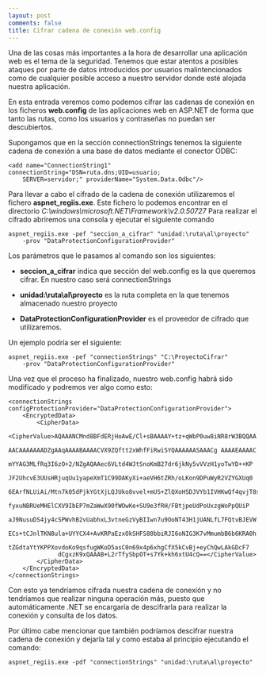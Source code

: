 ```yaml
---
layout: post
comments: false
title: Cifrar cadena de conexión web.config
---
```


Una de las cosas más importantes a la hora de desarrollar una aplicación web es el tema de la seguridad. Tenemos que estar atentos a posibles ataques por parte de datos introducidos por usuarios malintencionados como de cualquier posible acceso a nuestro servidor donde esté alojada nuestra aplicación.

En esta entrada veremos como podemos cifrar las cadenas de conexión en los ficheros **web.config** de las aplicaciones web en ASP.NET de forma que tanto las rutas, como los usuarios y contraseñas no puedan ser descubiertos.

Supongamos que en la sección connectionStrings tenemos la siguiente cadena de conexión a una base de datos mediante el conector ODBC:

``` none
<add name="ConnectionString1" connectionString="DSN=ruta.dns;UID=usuario;
    SERVER=servidor;" providerName="System.Data.Odbc"/>
```

Para llevar a cabo el cifrado de la cadena de conexión utilizaremos el fichero **aspnet_regiis.exe**. Este fichero lo podemos encontrar en el directorio *C:\windows\microsoft.NET\Framework\v2.0.50727* Para realizar el cifrado abriremos una consola y ejecutar el siguiente comando

``` none
aspnet_regiis.exe -pef "seccion_a_cifrar" "unidad:\ruta\al\proyecto" 
    -prov "DataProtectionConfigurationProvider"
```

<!--more-->

Los parámetros que le pasamos al comando son los siguientes:

* **seccion_a_cifrar** indica que sección del web.config es la que queremos cifrar. En nuestro caso será connectionStrings

* **unidad:\ruta\al\proyecto** es la ruta completa en la que tenemos almacenado nuestro proyecto

* **DataProtectionConfigurationProvider** es el proveedor de cifrado que utilizaremos.

Un ejemplo podría ser el siguiente:

``` none
aspnet_regiis.exe -pef "connectionStrings" "C:\ProyectoCifrar" 
    -prov "DataProtectionConfigurationProvider"
```

Una vez que el proceso ha finalizado, nuestro web.config habrá sido modificado y podremos ver algo como esto:

``` none
<connectionStrings configProtectionProvider="DataProtectionConfigurationProvider">
    <EncryptedData>
        <CipherData>
            <CipherValue>AQAAANCMnd8BFdERjHoAwE/Cl+sBAAAAY+tz+qWbP0uw8iNR8rW3BQQAA
              AACAAAAAAADZgAAqAAAABAAAACVX9ZQftt2xWhfFiRwiSYQAAAAAASAAACg AAAAEAAAAC
              mYYAG3MLfRq3I6zO+2/NZgAQAAec6VLtd4WJtSnoKmB27dr6jkNy5vVVzH1yoTwYD++KP
              JF2UhcvE3UUsHRjuqUu1yapeXmT1C99DAKyXi+aeVH6tZRh/oLKon9DPuWyR2VZYGXUq0
              6EArfNLUiAi/Mtn7k05dPjkYGtXjLQJUko8vvel+mUS+ZlQXoHSDJVYb1IVHKwQf4qvjT8s
              fyxuNBRUeMHElCXV9IbEP7mZaWwX90fWOwKe+SU9e3fRH/FBtjpeUdPoUxzgWoPpQUiP
              aJ9NusuDS4jy4cSPWvhB2vUabhxL3vtneGzVyBIIwn7u9OoNT43H1jUANLfL7FQtvBJEVW
              ECs+tCJnlTKN8ula+UYYCX4+AvKRPaEzxOkSHFS80bbiRJI6oNIG3K7vMmumbB6b6KRA0h
              tZGdtaYtYKPPXovdoKo9qsfugWKoD5asC0n69x4p6xhgCfX5kCvBj+eyChQwLAkGDcF7
              dCgxzK9xQAAAB+L2rTfySbpOT+s7Yk+kh6xtU4cQ==</CipherValue>
        </CipherData>
    </EncryptedData>
</connectionStrings>
```

Con esto ya tendríamos cifrada nuestra cadena de conexión y no tendríamos que realizar ninguna operación más, puesto que automáticamente .NET se encargaría de descifrarla para realizar la conexión y consulta de los datos.

Por último cabe mencionar que también podríamos descifrar nuestra cadena de conexión y dejarla tal y como estaba al principio ejecutando el comando:

``` none
aspnet_regiis.exe -pdf "connectionStrings" "unidad:\ruta\al\proyecto"
```
